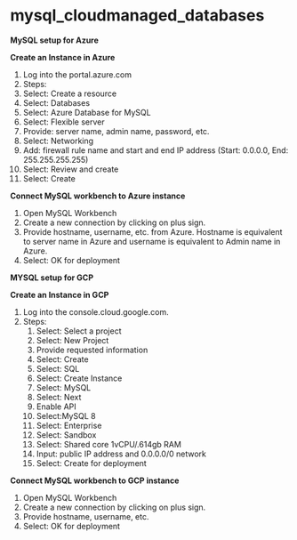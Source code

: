 # mysql_cloudmanaged_databases

**MySQL setup for Azure**

**Create an Instance in Azure**
1. Log into the portal.azure.com
2. Steps:
  1. Select: Create a resource
  2. Select: Databases
  3. Select: Azure Database for MySQL
  4. Select: Flexible server
  5. Provide: server name, admin name, password, etc.
  6. Select: Networking
  7. Add: firewall rule name and start and end IP address (Start: 0.0.0.0, End: 255.255.255.255)
  8. Select: Review and create
  9. Select: Create
      
**Connect MySQL workbench to Azure instance**
1. Open MySQL Workbench
2. Create a new connection by clicking on plus sign.
3. Provide hostname, username, etc. from Azure. Hostname is equivalent to server name in Azure and username is equivalent to Admin name in Azure.
4. Select: OK for deployment     

**MYSQL setup for GCP**

**Create an Instance in GCP**

1. Log into the console.cloud.google.com.
2. Steps:
   1. Select: Select a project
   2. Select: New Project
   3. Provide requested information
   4. Select: Create
   5. Select: SQL
   6. Select: Create Instance
   7. Select: MySQL
   8. Select: Next
   9. Enable API
   10. Select:MySQL 8
   11. Select: Enterprise
   12. Select: Sandbox
   13. Select: Shared core 1vCPU/.614gb RAM
   14. Input: public IP address and 0.0.0.0/0 network
   15. Select: Create for deployment
       
  **Connect MySQL workbench to GCP instance**
1. Open MySQL Workbench
2. Create a new connection by clicking on plus sign.
3. Provide hostname, username, etc. 
4. Select: OK for deployment     

